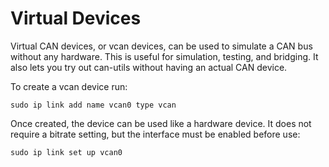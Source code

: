 # Virtual Devices

Virtual CAN devices, or vcan devices, can be used to simulate a CAN bus without any hardware. This is useful for simulation, testing, and bridging. It also lets you try out can-utils without having an actual CAN device. 

To create a vcan device run: 
```
sudo ip link add name vcan0 type vcan
```

Once created, the device can be used like a hardware device. It does not require a bitrate setting, but the interface must be enabled before use:
```
sudo ip link set up vcan0
```